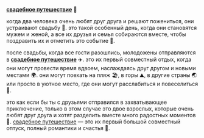 **[свадебное путешествие](merriage.md)** 🌟

когда два человека очень любят друг друга и решают пожениться, они устраивают свадьбу 💍. это такой особенный день, когда они становятся мужем и женой, а все их друзья и семья собираются вместе, чтобы поздравить их и отметить это событие 🎉.

после свадьбы, когда все гости разошлись, молодожены отправляются в **[свадебное путешествие](merriage.md)** ✈️. это их первый совместный отдых, когда они могут провести время вдвоем, наслаждаясь друг другом и новыми местами 🌍. они могут поехать на пляж 🏖️, в горы ⛰️, в другие страны 🌏 или просто в уютное место, где они могут расслабиться и повеселиться 🎠.

это как если бы ты с друзьями отправился в захватывающее приключение, только в этом случае это двое взрослых, которые очень любят друг друга и хотят разделить вместе много радостных моментов 💖. [свадебное путешествие](merriage.md) — это их первый большой совместный отпуск, полный романтики и счастья 🌺.